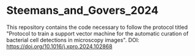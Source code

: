 # Steemans_and_Govers_2024
This repository contains the code necessary to follow the protocol titled "Protocol to train a support vector machine for the automatic curation of bacterial cell detections in microscopy images".
DOI: https://doi.org/10.1016/j.xpro.2024.102868
